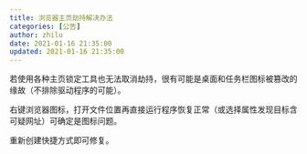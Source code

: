 ```yaml
---
title: 浏览器主页劫持解决办法
categories: [公告]
author: zhilu
date: 2021-01-16 21:35:00
updated: 2021-01-16 21:35:00
---
```


若使用各种主页锁定工具也无法取消劫持，很有可能是桌面和任务栏图标被篡改的缘故（不排除驱动程序的可能）。

右键浏览器图标，打开文件位置再直接运行程序恢复正常（或选择属性发现目标含可疑网址）可确定是图标问题。

重新创建快捷方式即可修复。